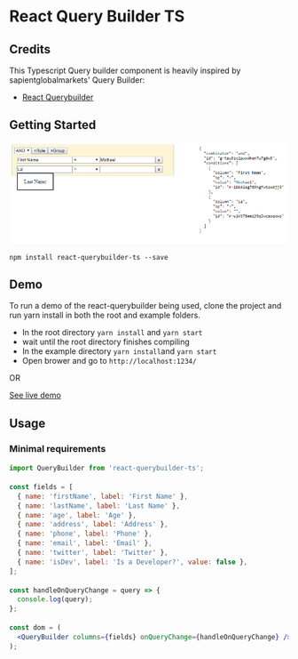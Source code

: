 # React Query Builder TS

## Credits

This Typescript Query builder component is heavily inspired by sapientglobalmarkets' Query Builder:

- [React Querybuilder](https://github.com/sapientglobalmarkets/react-querybuilder)

## Getting Started

![Overview](./assets/query-builder-overview.png)

```shell
npm install react-querybuilder-ts --save
```

## Demo

To run a demo of the react-querybuilder being used, clone the project and run yarn install in both the root and example folders.

- In the root directory `yarn install` and `yarn start`
- wait until the root directory finishes compiling
- In the example directory `yarn install`and `yarn start`
- Open brower and go to `http://localhost:1234/`

OR

[See live demo](https://The-Speck.github.io/react-querybuilder-ts/)

## Usage

### Minimal requirements

```jsx
import QueryBuilder from 'react-querybuilder-ts';

const fields = [
  { name: 'firstName', label: 'First Name' },
  { name: 'lastName', label: 'Last Name' },
  { name: 'age', label: 'Age' },
  { name: 'address', label: 'Address' },
  { name: 'phone', label: 'Phone' },
  { name: 'email', label: 'Email' },
  { name: 'twitter', label: 'Twitter' },
  { name: 'isDev', label: 'Is a Developer?', value: false },
];

const handleOnQueryChange = query => {
  console.log(query);
};

const dom = (
  <QueryBuilder columns={fields} onQueryChange={handleOnQueryChange} />
);
```
